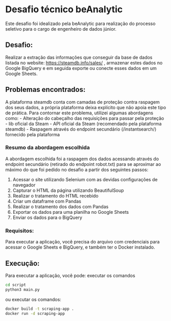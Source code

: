 # Desafio técnico beAnalytic

Este desafio foi idealizado pela beAnalytic para realização do processo seletivo para o cargo de engenheiro de dados júnior.

## Desafio:

Realizar a extração das informações que conseguir da base de dados listada no website: https://steamdb.info/sales/ , armazenar estes dados no Google BigQuery e em seguida exporte ou conecte esses dados em um Google Sheets.

## Problemas encontrados:

A plataforma steamdb conta com camadas de proteção contra raspagem dos seus dados, a própria plataforma deixa explícito que não apoia este tipo de prática. Para contornar este problema, utilizei algumas abordagens como:
    - Alteração do cabeçalho das requisições para passar pela proteção
    - lib oficial da Steam
    - API oficial da Steam (recomendado pela plataforma steamdb)
    - Raspagem através do endpoint secundário (/instantsearch/) fornecido pela plataforma

### Resumo da abordagem escolhida

A abordagem escolhida foi a raspagem dos dados acessando através do endpoint secundário (retirado do endpoint robot.txt) para se aproximar ao máximo do que foi pedido no desafio a partir dos seguintes passos:

1. Acessar o site utilizando Selenium com as devidas configurações de navegador
2. Capturar o HTML da página utilizando BeautifulSoup
3. Realizar o tratamento do HTML recebido
4. Criar um dataframe com Pandas
5. Realizar o tratamento dos dados com Pandas
6. Exportar os dados para uma planilha no Google Sheets
7. Enviar os dados para o BigQuery

### Requisitos:

Para executar a aplicação, você precisa do arquivo com credenciais para acessar o Google Sheets e BigQuery, e também ter o Docker instalado.

## Execução:

Para executar a aplicação, você pode:
executar os comandos
```sh
cd script
python3 main.py
```
ou executar os comandos:
```sh
docker build -t scraping-app .
docker run -d scraping-app
```
